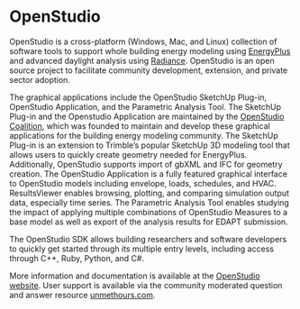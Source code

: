 OpenStudio
==========

OpenStudio is a cross-platform (Windows, Mac, and Linux) collection of software tools to support whole building energy modeling using [EnergyPlus](https://github.com/NREL/EnergyPlus) and advanced daylight analysis using [Radiance](https://github.com/NREL/Radiance/).  OpenStudio is an open source project to facilitate community development, extension, and private sector adoption.

The graphical applications include the OpenStudio SketchUp Plug-in, OpenStudio Application, and the Parametric Analysis Tool. The SketchUp Plug-in and the Openstudio Application are maintained by the [OpenStudio Coalition](https://openstudiocoalition.org), which was founded to maintain and develop these graphical applications for the building energy modeling community.  The SketchUp Plug-in is an extension  to Trimble’s popular SketchUp 3D modeling tool that allows users to quickly create geometry needed for EnergyPlus.  Additionally, OpenStudio supports import of gbXML and IFC for geometry creation.  The OpenStudio       Application is a fully featured graphical interface to OpenStudio models including envelope, loads, schedules, and HVAC. ResultsViewer enables browsing, plotting, and comparing simulation output data, especially time   series.  The Parametric Analysis Tool enables studying the impact of applying multiple combinations of OpenStudio Measures to a base model as well as export of the analysis results for EDAPT submission.

The OpenStudio SDK allows building researchers and software developers to quickly get started through its multiple entry levels, including access through C++, Ruby, Python, and C#.

More information and documentation is available at the [OpenStudio website](https://www.openstudio.net/). User support is available via the community moderated question and answer resource [unmethours.com](https://unmethours.com/questions/).
